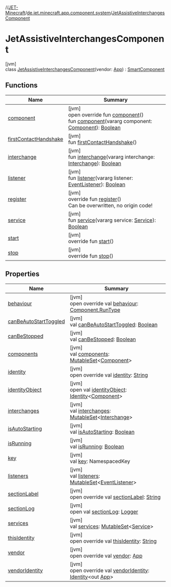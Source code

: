 //[JET-Minecraft](../../../index.md)/[de.jet.minecraft.app.component.system](../index.md)/[JetAssistiveInterchangesComponent](index.md)

# JetAssistiveInterchangesComponent

[jvm]\
class [JetAssistiveInterchangesComponent](index.md)(vendor: [App](../../de.jet.minecraft.structure.app/-app/index.md)) : [SmartComponent](../../de.jet.minecraft.structure.component/-smart-component/index.md)

## Functions

| Name | Summary |
|---|---|
| [component](component.md) | [jvm]<br>open override fun [component](component.md)()<br>fun [component](../../de.jet.minecraft.structure.component/-smart-component/component.md)(vararg component: [Component](../../de.jet.minecraft.structure.component/-component/index.md)): [Boolean](https://kotlinlang.org/api/latest/jvm/stdlib/kotlin/-boolean/index.html) |
| [firstContactHandshake](../../de.jet.minecraft.structure.component/-component/first-contact-handshake.md) | [jvm]<br>fun [firstContactHandshake](../../de.jet.minecraft.structure.component/-component/first-contact-handshake.md)() |
| [interchange](../../de.jet.minecraft.structure.component/-smart-component/interchange.md) | [jvm]<br>fun [interchange](../../de.jet.minecraft.structure.component/-smart-component/interchange.md)(vararg interchange: [Interchange](../../de.jet.minecraft.structure.command/-interchange/index.md)): [Boolean](https://kotlinlang.org/api/latest/jvm/stdlib/kotlin/-boolean/index.html) |
| [listener](../../de.jet.minecraft.structure.component/-smart-component/listener.md) | [jvm]<br>fun [listener](../../de.jet.minecraft.structure.component/-smart-component/listener.md)(vararg listener: [EventListener](../../de.jet.minecraft.structure.app.event/-event-listener/index.md)): [Boolean](https://kotlinlang.org/api/latest/jvm/stdlib/kotlin/-boolean/index.html) |
| [register](../../de.jet.minecraft.structure.component/-smart-component/register.md) | [jvm]<br>override fun [register](../../de.jet.minecraft.structure.component/-smart-component/register.md)()<br>Can be overwritten, no origin code! |
| [service](../../de.jet.minecraft.structure.component/-smart-component/service.md) | [jvm]<br>fun [service](../../de.jet.minecraft.structure.component/-smart-component/service.md)(vararg service: [Service](../../de.jet.minecraft.structure.service/-service/index.md)): [Boolean](https://kotlinlang.org/api/latest/jvm/stdlib/kotlin/-boolean/index.html) |
| [start](../../de.jet.minecraft.structure.component/-smart-component/start.md) | [jvm]<br>override fun [start](../../de.jet.minecraft.structure.component/-smart-component/start.md)() |
| [stop](../../de.jet.minecraft.structure.component/-smart-component/stop.md) | [jvm]<br>override fun [stop](../../de.jet.minecraft.structure.component/-smart-component/stop.md)() |

## Properties

| Name | Summary |
|---|---|
| [behaviour](../../de.jet.minecraft.structure.component/-smart-component/behaviour.md) | [jvm]<br>open override val [behaviour](../../de.jet.minecraft.structure.component/-smart-component/behaviour.md): [Component.RunType](../../de.jet.minecraft.structure.component/-component/-run-type/index.md) |
| [canBeAutoStartToggled](../../de.jet.minecraft.structure.component/-component/can-be-auto-start-toggled.md) | [jvm]<br>val [canBeAutoStartToggled](../../de.jet.minecraft.structure.component/-component/can-be-auto-start-toggled.md): [Boolean](https://kotlinlang.org/api/latest/jvm/stdlib/kotlin/-boolean/index.html) |
| [canBeStopped](../../de.jet.minecraft.structure.component/-component/can-be-stopped.md) | [jvm]<br>val [canBeStopped](../../de.jet.minecraft.structure.component/-component/can-be-stopped.md): [Boolean](https://kotlinlang.org/api/latest/jvm/stdlib/kotlin/-boolean/index.html) |
| [components](../../de.jet.minecraft.structure.component/-smart-component/components.md) | [jvm]<br>val [components](../../de.jet.minecraft.structure.component/-smart-component/components.md): [MutableSet](https://kotlinlang.org/api/latest/jvm/stdlib/kotlin.collections/-mutable-set/index.html)&lt;[Component](../../de.jet.minecraft.structure.component/-component/index.md)&gt; |
| [identity](../../de.jet.minecraft.tool.smart/-vendors-identifiable/identity.md) | [jvm]<br>open override val [identity](../../de.jet.minecraft.tool.smart/-vendors-identifiable/identity.md): [String](https://kotlinlang.org/api/latest/jvm/stdlib/kotlin/-string/index.html) |
| [identityObject](../../de.jet.minecraft.tool.timing.cooldown/-cooldown/index.md#-527806782%2FProperties%2F-726029290) | [jvm]<br>open val [identityObject](../../de.jet.minecraft.tool.timing.cooldown/-cooldown/index.md#-527806782%2FProperties%2F-726029290): [Identity](../../../../JET-Native/-j-e-t--native/de.jet.library.tool.smart.identification/-identity/index.md)&lt;[Component](../../de.jet.minecraft.structure.component/-component/index.md)&gt; |
| [interchanges](../../de.jet.minecraft.structure.component/-smart-component/interchanges.md) | [jvm]<br>val [interchanges](../../de.jet.minecraft.structure.component/-smart-component/interchanges.md): [MutableSet](https://kotlinlang.org/api/latest/jvm/stdlib/kotlin.collections/-mutable-set/index.html)&lt;[Interchange](../../de.jet.minecraft.structure.command/-interchange/index.md)&gt; |
| [isAutoStarting](../../de.jet.minecraft.structure.component/-component/is-auto-starting.md) | [jvm]<br>val [isAutoStarting](../../de.jet.minecraft.structure.component/-component/is-auto-starting.md): [Boolean](https://kotlinlang.org/api/latest/jvm/stdlib/kotlin/-boolean/index.html) |
| [isRunning](../../de.jet.minecraft.structure.component/-component/is-running.md) | [jvm]<br>val [isRunning](../../de.jet.minecraft.structure.component/-component/is-running.md): [Boolean](https://kotlinlang.org/api/latest/jvm/stdlib/kotlin/-boolean/index.html) |
| [key](../../de.jet.minecraft.structure.component/-component/key.md) | [jvm]<br>val [key](../../de.jet.minecraft.structure.component/-component/key.md): NamespacedKey |
| [listeners](../../de.jet.minecraft.structure.component/-smart-component/listeners.md) | [jvm]<br>val [listeners](../../de.jet.minecraft.structure.component/-smart-component/listeners.md): [MutableSet](https://kotlinlang.org/api/latest/jvm/stdlib/kotlin.collections/-mutable-set/index.html)&lt;[EventListener](../../de.jet.minecraft.structure.app.event/-event-listener/index.md)&gt; |
| [sectionLabel](../../de.jet.minecraft.structure.component/-component/section-label.md) | [jvm]<br>open override val [sectionLabel](../../de.jet.minecraft.structure.component/-component/section-label.md): [String](https://kotlinlang.org/api/latest/jvm/stdlib/kotlin/-string/index.html) |
| [sectionLog](../../de.jet.minecraft.tool.smart/-logging/section-log.md) | [jvm]<br>open val [sectionLog](../../de.jet.minecraft.tool.smart/-logging/section-log.md): [Logger](https://docs.oracle.com/javase/8/docs/api/java/util/logging/Logger.html) |
| [services](../../de.jet.minecraft.structure.component/-smart-component/services.md) | [jvm]<br>val [services](../../de.jet.minecraft.structure.component/-smart-component/services.md): [MutableSet](https://kotlinlang.org/api/latest/jvm/stdlib/kotlin.collections/-mutable-set/index.html)&lt;[Service](../../de.jet.minecraft.structure.service/-service/index.md)&gt; |
| [thisIdentity](this-identity.md) | [jvm]<br>open override val [thisIdentity](this-identity.md): [String](https://kotlinlang.org/api/latest/jvm/stdlib/kotlin/-string/index.html) |
| [vendor](../../de.jet.minecraft.structure.component/-smart-component/vendor.md) | [jvm]<br>open override val [vendor](../../de.jet.minecraft.structure.component/-smart-component/vendor.md): [App](../../de.jet.minecraft.structure.app/-app/index.md) |
| [vendorIdentity](../../de.jet.minecraft.structure.component/-component/vendor-identity.md) | [jvm]<br>open override val [vendorIdentity](../../de.jet.minecraft.structure.component/-component/vendor-identity.md): [Identity](../../../../JET-Native/-j-e-t--native/de.jet.library.tool.smart.identification/-identity/index.md)&lt;out [App](../../de.jet.minecraft.structure.app/-app/index.md)&gt; |
